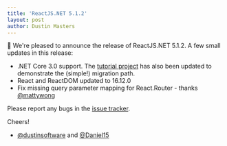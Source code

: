 ```yaml
---
title: 'ReactJS.NET 5.1.2'
layout: post
author: Dustin Masters
---
```


🚀 We're pleased to announce the release of ReactJS.NET 5.1.2. A few small updates in this release:

- .NET Core 3.0 support. The [tutorial project](https://github.com/reactjs/React.NET/tree/main/src/React.Template/reactnet-vanilla) has also been updated to demonstrate the (simple!) migration path.
- React and ReactDOM updated to 16.12.0
- Fix missing query parameter mapping for React.Router - thanks [@mattywong](https://github.com/mattywong)

Please report any bugs in the [issue tracker](https://github.com/reactjs/React.NET/issues).

Cheers!

- [@dustinsoftware](https://twitter.com/dustinsoftware) and [@Daniel15](https://twitter.com/daniel15)
